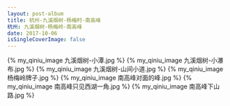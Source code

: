 ```yaml
---
layout: post-album
title: 杭州-九溪烟树-杨梅村-南高峰
杭州: 九溪烟树-杨梅岭-南高峰
date: 2017-10-06
isSingleCoverImage: false
---
```

{% my_qiniu_image 九溪烟树-小潭.jpg %}
{% my_qiniu_image 九溪烟树-小瀑布.jpg %}
{% my_qiniu_image 九溪烟树-山间小道.jpg %}
{% my_qiniu_image 杨梅岭牌子.jpg %}
{% my_qiniu_image 南高峰对面的峰.jpg %}
{% my_qiniu_image 南高峰只见西湖一角.jpg %}
{% my_qiniu_image 南高峰下山路.jpg %}
